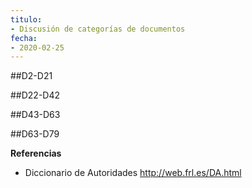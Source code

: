 ```yaml
---
titulo:
- Discusión de categorías de documentos
fecha:
- 2020-02-25
---
```


##D2-D21


##D22-D42

##D43-D63

##D63-D79


**Referencias**
- Diccionario de Autoridades
http://web.frl.es/DA.html


